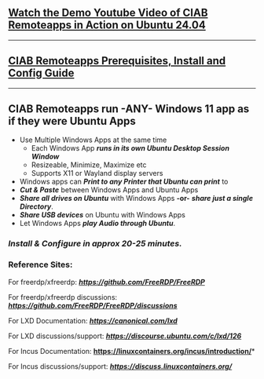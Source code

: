 ## [Watch the Demo Youtube Video of CIAB Remoteapps in Action on Ubuntu 24.04](https://youtu.be/q-p3xN5Cfug?si=1zuxb_dq8i_96T_L)
---
## [CIAB Remoteapps Prerequisites, Install and Config Guide](https://github.com/bmullan/ciab-remoteapps/blob/main/CIAB%20Remoteapps%20Install%20and%20Config%20Guide%20v1.pdf)
---
## CIAB Remoteapps run -ANY- Windows 11 app as if they were Ubuntu Apps
- Use Multiple Windows Apps at the same time
   - Each Windows App ***runs in its own Ubuntu Desktop Session Window***
   - Resizeable, Minimize, Maximize etc
   - Supports X11 or Wayland display servers 
- Windows apps can ***Print to any Printer that Ubuntu can print*** to
- ***Cut & Paste*** between Windows Apps and Ubuntu Apps
- ***Share all drives on Ubuntu*** with Windows Apps **-or-** ***share just a single Directory***.
- ***Share USB devices*** on Ubuntu with Windows Apps
- Let Windows Apps ***play Audio through Ubuntu***.

### *Install & Configure in approx 20-25 minutes.*

### Reference Sites:

For freerdp/xfreerdp: ***https://github.com/FreeRDP/FreeRDP***    

For freerdp/xfreerdp discussions: ***https://github.com/FreeRDP/FreeRDP/discussions***

For LXD Documentation: ***https://canonical.com/lxd***   

For LXD discussions/support: ***https://discourse.ubuntu.com/c/lxd/126***   

For Incus Documentation:  **https://linuxcontainers.org/incus/introduction/***   

For Incus discussions/support:  ***https://discuss.linuxcontainers.org/***   

